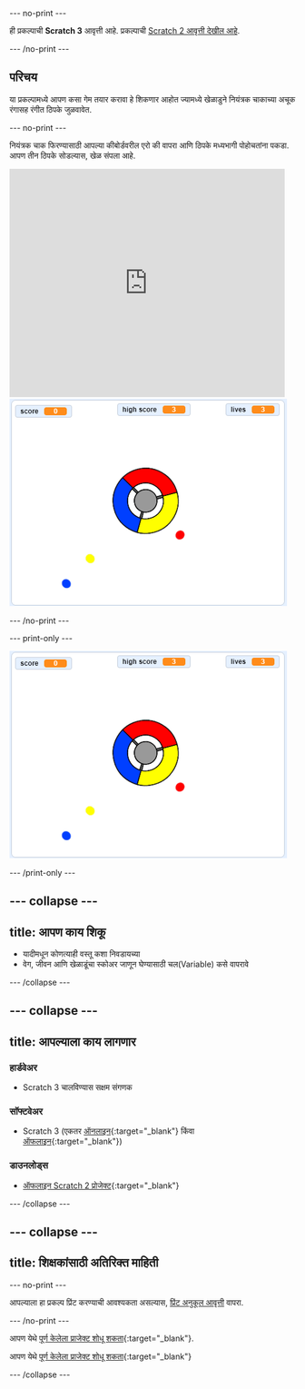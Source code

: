 --- no-print ---

ही प्रकल्पाची **Scratch 3** आवृत्ती आहे. प्रकल्पाची [Scratch 2 आवृत्ती देखील आहे](https://projects.raspberrypi.org/mr-IN/projects/catch-the-dots-scratch2).

--- /no-print ---

## परिचय

या प्रकल्पामध्ये आपण कसा गेम तयार करावा हे शिकणार आहोत ज्यामध्ये खेळाडुने नियंत्रक चाकाच्या अचूक रंगासह रंगीत ठिपके जुळवावेत.

--- no-print ---

नियंत्रक चाक फिरण्यासाठी आपल्या कीबोर्डवरील एरो की वापरा आणि ठिपके मध्यभागी पोहोचतांना पकडा. आपण तीन ठिपके सोडल्यास, खेळ संपला आहे.

<div class="scratch-preview">
  <iframe allowtransparency="true" width="485" height="402" src="https://scratch.mit.edu/projects/embed/252923761/?autostart=false" frameborder="0" scrolling="no"></iframe>
  <img src="images/dots-final.png">
</div>

--- /no-print ---

--- print-only ---

![Dots screenshot](images/dots-final.png)

--- /print-only ---

--- collapse ---
---
title: आपण काय शिकू
---

+ यादीमधून कोणत्याही वस्तू कशा निवडायच्या
+ वेग, जीवन आणि खेळाडूंचा स्कोअर जाणून घेण्यासाठी चल(Variable) कसे वापरावे

--- /collapse ---

--- collapse ---
---
title: आपल्याला काय लागणार
---

### हार्डवेअर

+ Scratch 3 चालविण्यास सक्षम संगणक

### सॉफ्टवेअर

+ Scratch 3 (एकतर [ऑनलाइन](https://rpf.io/scratchon){:target="_blank"} किंवा [ऑफलाइन](https://rpf.io/scratchoff){:target="_blank"})

### डाउनलोड्स

+ [ऑफलाइन Scratch 2 प्रोजेक्ट](https://rpf.io/p/mr-IN/catch-the-dots-go){:target="_blank"}

--- /collapse ---

--- collapse ---
---
title: शिक्षकांसाठी अतिरिक्त माहिती
---

--- no-print ---

आपल्याला हा प्रकल्प प्रिंट करण्याची आवश्यकता असल्यास, [प्रिंट अनुकूल आवृत्ती](https://projects.raspberrypi.org/mr-IN/projects/catch-the-dots/print) वापरा.

--- /no-print ---

आपण येथे [पूर्ण केलेला प्राजेक्ट शोधू शकता](https://rpf.io/p/mr-IN/catch-the-dots-get){:target="_blank"}.

आपण येथे [पूर्ण केलेला प्राजेक्ट शोधू शकता](https://scratch.mit.edu/projects/252923761/#editor){:target="_blank"}

--- /collapse ---
